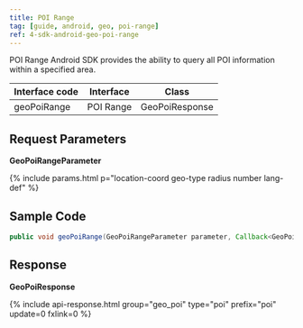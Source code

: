 ```yaml
---
title: POI Range
tag: [guide, android, geo, poi-range]
ref: 4-sdk-android-geo-poi-range
---
```


POI Range Android SDK provides the ability to query all POI information within a specified area.

| Interface code| Interface  | Class |
| ----------- | -------------- | ---------- |
| geoPoiRange| POI Range  | GeoPoiResponse |

## Request Parameters

**GeoPoiRangeParameter**

{% include params.html p="location-coord geo-type radius number lang-def" %}

## Sample Code

```java
public void geoPoiRange(GeoPoiRangeParameter parameter, Callback<GeoPoiResponse> callback);
```

## Response

**GeoPoiResponse**

{% include api-response.html group="geo_poi" type="poi" prefix="poi" update=0 fxlink=0 %}

<!-- | Property | Description | Example |
| ---------- | -------- | --------------- |
| getCode | See [Status Code](/en/docs/resource/status-code/) | 200 |
| getPoi | City data | List&lt;Location&gt; |
| getRefer | Reference data, includes data source, statements and license | Refer |


**Refer**

| Property | Description  |  Type |  Example  |
| ---------- | ----------- | ------------------ | ------------ |
| getSources | Data source and other statements  | List&lt;String&gt; | QWeather     |
| getLicense | Data license     | List&lt;String&gt; | QWeather Developers License |


**Location**

| Property | Description | Example |
| ------------ | ----------------------- | --------- |
| getName | POI name | Beijing Zoo |
| getId | Location ID | 10101020006A |
| getLon | Longitude of the POI | 116.33000 |
| getLat | Latitude of the POI | 39.93000 |
| getAdm2 | Name of the superior administrative division of the POI | Beijing |
| getAdm1 | The first-level administrative region to which the POI belongs | Beijing |
| getCountry | Country name of the POI | China |
| getTz | [Timezone](/en/docs/resource/glossary/#timezone) of the POI | Asia/Shanghai |
| getUtcOffset | The number of hours offset between local time and UTC time, refer to [UTC-Offset](/en/docs/resource/glossary/#utc-offset) | +08:00 |
| getIsDst | Is the location currently observing Daylight Saving time<br />`1` in daylight saving time <br /> `0` not in daylight saving time | 0 |
| getType | POI type | scenic |
| getRank | [Location Rank](/en/docs/resource/glossary/#rank) | 10 |
| getFxLink | Responsive web page of this location, easy to embed in your website or APP | https://www.qweather.com | -->
